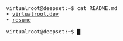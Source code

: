 <pre>
<samp><span class="prompt">virtualroot@deepset:~$</span> <kbd>cat README.md</kbd>
• <a href="https://virtualroot.dev">virtualroot.dev</a>
• <a href="https://linkedin.com/in/virtualroot">resume</a>
    
<span class="prompt">virtualroot@deepset:~$</span> <span class="cursor">█</span></samp></pre>

